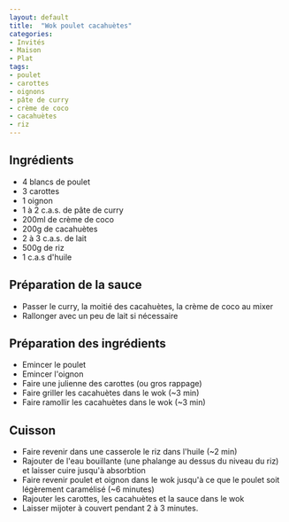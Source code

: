 ```yaml
---
layout: default
title:  "Wok poulet cacahuètes"
categories:
- Invités
- Maison
- Plat
tags:
- poulet
- carottes
- oignons
- pâte de curry
- crème de coco
- cacahuètes
- riz
---
```

## Ingrédients
- 4 blancs de poulet
- 3 carottes
- 1 oignon
- 1 à 2 c.a.s. de pâte de curry
- 200ml de crème de coco
- 200g de cacahuètes
- 2 à 3 c.a.s. de lait
- 500g de riz
- 1 c.a.s d'huile

## Préparation de la sauce
- Passer le curry, la moitié des cacahuètes, la crème de coco au mixer
- Rallonger avec un peu de lait si nécessaire

## Préparation des ingrédients
- Emincer le poulet
- Emincer l'oignon
- Faire une julienne des carottes (ou gros rappage)
- Faire griller les cacahuètes dans le wok (~3 min)
- Faire ramollir les cacahuètes dans le wok (~3 min)

## Cuisson
- Faire revenir dans une casserole le riz dans l'huile (~2 min)
- Rajouter de l'eau bouillante (une phalange au dessus du niveau du riz) et laisser cuire jusqu'à absorbtion
- Faire revenir poulet et oignon dans le wok jusqu'à ce que le poulet soit légèrement caramélisé (~6 minutes)
- Rajouter les carottes, les cacahuètes et la sauce dans le wok
- Laisser mijoter à couvert pendant 2 à 3 minutes.
